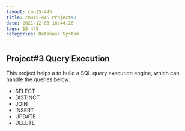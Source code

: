 ```yaml
---
layout: cmu15-445
title: cmu15-445 Project#3
date: 2021-12-03 16:44:26
tags: 15-445
categories: Database System
---
```


## Project#3 Query Execution

This project helps a to build a SQL query execution engine, which can handle the queries below:

- SELECT
- DISTINCT
- JOIN
- INSERT
- UPDATE
- DELETE
